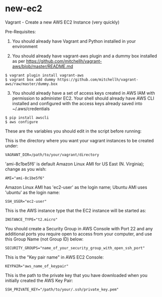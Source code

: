 # new-ec2
Vagrant - Create a new AWS EC2 Instance (very quickly)

Pre-Requisites:

1. You should already have Vagrant and Python installed in your environment

2. You should already have vagrant-aws plugin and a dummy box installed as per https://github.com/mitchellh/vagrant-aws/blob/master/README.md
```
$ vagrant plugin install vagrant-aws
$ vagrant box add dummy https://github.com/mitchellh/vagrant-aws/raw/master/dummy.box
```

3. You should already have a set of access keys created in AWS IAM with permission to administer EC2.  Your shell should already have AWS CLI installed and configured with the access keys already saved into ~/.aws/credentials
```
$ pip install awscli
$ aws configure
```

These are the variables you should edit in the script before running:

This is the directory where you want your vagrant instances to be created under:
```
VAGRANT_DIR=/path/to/your/vagrant/directory
```


'ami-8c1be5f6' is default Amazon Linux AMI for US East (N. Virginia); change as you wish:
```
AMI="ami-8c1be5f6"
```


Amazon Linux AMI has 'ec2-user' as the login name; Ubuntu AMI uses 'ubuntu' as the login name:
```
SSH_USER="ec2-user"
```


This is the AWS instance type that the EC2 instance will be started as:
```
INSTANCE_TYPE="t2.micro"
```


You should create a Security Group in AWS Console with Port 22 and any additional ports you require open to access from your computer, and use this Group Name (not Group ID) below:
```
SECURITY_GROUPS="name_of_your_security_group_with_open_ssh_port"
```


This is the "Key pair name" in AWS EC2 Console:
```
KEYPAIR="aws_name_of_keypair"
```


This is the path to the private key that you have downloaded when you initially created the AWS Key Pair:
```
SSH_PRIVATE_KEY="/path/to/your/.ssh/private_key.pem"
```
